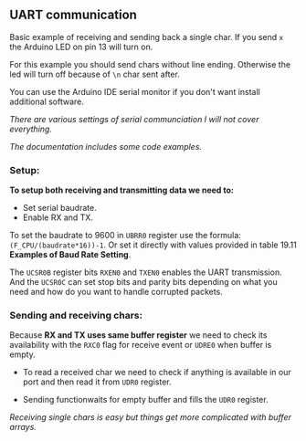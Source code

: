 ## UART communication
Basic example of receiving and sending back a single char. If you send `x` the Arduino LED on pin 13 will turn on.

For this example you should send chars without line ending. Otherwise the led will turn off because of `\n` char sent after.

You can use the Arduino IDE serial monitor if you don't want install additional software.

*There are various settings of serial communciation I will not cover everything.*

*The documentation includes some code examples.*

### Setup:
**To setup both receiving and transmitting data we need to:**
- Set serial baudrate.
- Enable RX and TX.

To set the baudrate to 9600 in `UBRR0` register use the formula: `(F_CPU/(baudrate*16))-1`. Or set it directly with values provided in table 19.11 **Examples of Baud Rate Setting**.

The `UCSR0B` register bits `RXEN0` and `TXEN0` enables the UART transmission. And the `UCSR0C` can set stop bits and parity bits depending on what you need and how do you want to handle corrupted packets.

### Sending and receiving chars:
Because **RX and TX uses same buffer register** we need to check its availability with the `RXC0` flag for receive event or `UDRE0` when buffer is empty.

- To read a received char we need to check if anything is available in our port and then read it from `UDR0` register.

- Sending functionwaits for empty buffer and fills the `UDR0` register.

*Receiving single chars is easy but things get more complicated with buffer arrays.*